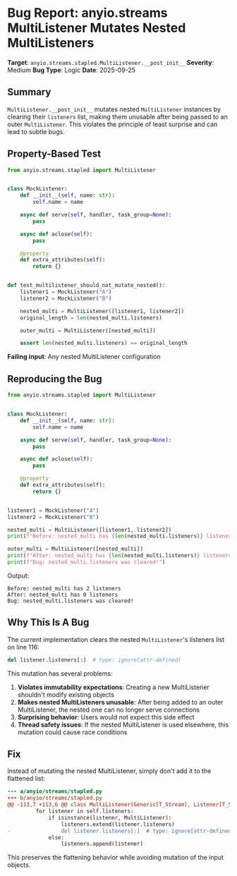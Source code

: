 # Bug Report: anyio.streams MultiListener Mutates Nested MultiListeners

**Target**: `anyio.streams.stapled.MultiListener.__post_init__`
**Severity**: Medium
**Bug Type**: Logic
**Date**: 2025-09-25

## Summary

`MultiListener.__post_init__` mutates nested `MultiListener` instances by clearing their `listeners` list, making them unusable after being passed to an outer `MultiListener`. This violates the principle of least surprise and can lead to subtle bugs.

## Property-Based Test

```python
from anyio.streams.stapled import MultiListener


class MockListener:
    def __init__(self, name: str):
        self.name = name

    async def serve(self, handler, task_group=None):
        pass

    async def aclose(self):
        pass

    @property
    def extra_attributes(self):
        return {}


def test_multilistener_should_not_mutate_nested():
    listener1 = MockListener("A")
    listener2 = MockListener("B")

    nested_multi = MultiListener([listener1, listener2])
    original_length = len(nested_multi.listeners)

    outer_multi = MultiListener([nested_multi])

    assert len(nested_multi.listeners) == original_length
```

**Failing input**: Any nested MultiListener configuration

## Reproducing the Bug

```python
from anyio.streams.stapled import MultiListener


class MockListener:
    def __init__(self, name: str):
        self.name = name

    async def serve(self, handler, task_group=None):
        pass

    async def aclose(self):
        pass

    @property
    def extra_attributes(self):
        return {}


listener1 = MockListener("A")
listener2 = MockListener("B")

nested_multi = MultiListener([listener1, listener2])
print(f"Before: nested_multi has {len(nested_multi.listeners)} listeners")

outer_multi = MultiListener([nested_multi])
print(f"After: nested_multi has {len(nested_multi.listeners)} listeners")
print(f"Bug: nested_multi.listeners was cleared!")
```

Output:
```
Before: nested_multi has 2 listeners
After: nested_multi has 0 listeners
Bug: nested_multi.listeners was cleared!
```

## Why This Is A Bug

The current implementation clears the nested `MultiListener`'s listeners list on line 116:

```python
del listener.listeners[:]  # type: ignore[attr-defined]
```

This mutation has several problems:

1. **Violates immutability expectations**: Creating a new MultiListener shouldn't modify existing objects
2. **Makes nested MultiListeners unusable**: After being added to an outer MultiListener, the nested one can no longer serve connections
3. **Surprising behavior**: Users would not expect this side effect
4. **Thread safety issues**: If the nested MultiListener is used elsewhere, this mutation could cause race conditions

## Fix

Instead of mutating the nested MultiListener, simply don't add it to the flattened list:

```diff
--- a/anyio/streams/stapled.py
+++ b/anyio/streams/stapled.py
@@ -113,7 +113,6 @@ class MultiListener(Generic[T_Stream], Listener[T_Stream]):
         for listener in self.listeners:
             if isinstance(listener, MultiListener):
                 listeners.extend(listener.listeners)
-                del listener.listeners[:]  # type: ignore[attr-defined]
             else:
                 listeners.append(listener)

```

This preserves the flattening behavior while avoiding mutation of the input objects.